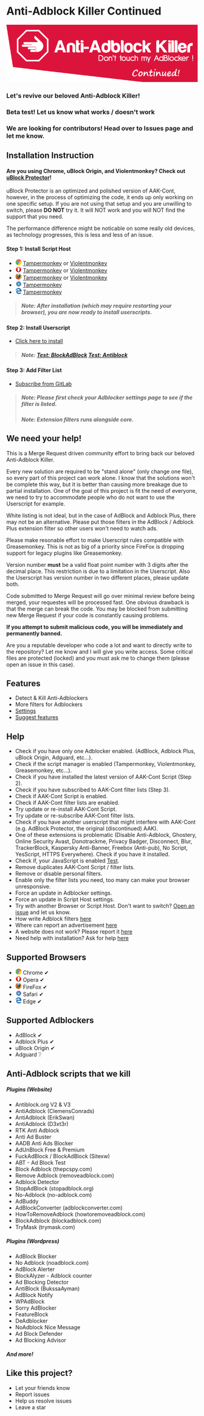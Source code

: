 # Anti-Adblock Killer Continued

![header](images/header.png)

### Let's revive our beloved Anti-Adblock Killer! 

### Beta test! Let us know what works / doesn't work

### We are looking for contributors! Head over to Issues page and let me know. 

## Installation Instruction

#### Are you using Chrome, uBlock Origin, and Violentmonkey? Check out [uBlock Protector](https://jspenguin2017.github.io/uBlockProtector/)! 

uBlock Protector is an optimized and polished version of AAK-Cont, however, in the process of optimizing the code, it ends up only working on one specific setup. 
If you are not using that setup and you are unwilling to switch, please **DO NOT** try it. It will NOT work and you will NOT find the support that you need. 

The performance difference might be noticable on some really old devices, as technology progresses, this is less and less of an issue. 

#### Step 1: Install Script Host
* ![Chrome](images/browsers/chrome.png) [Tampermonkey](https://chrome.google.com/webstore/detail/tampermonkey/dhdgffkkebhmkfjojejmpbldmpobfkfo) or [Violentmonkey](https://chrome.google.com/webstore/detail/violentmonkey/jinjaccalgkegednnccohejagnlnfdag)
* ![Opera](images/browsers/opera.png) [Tampermonkey](https://addons.opera.com/extensions/details/tampermonkey-beta/) or [Violentmonkey](https://addons.opera.com/extensions/details/violent-monkey/) 
* ![FireFox](images/browsers/firefox.png) [Tampermonkey](https://addons.mozilla.org/firefox/addon/tampermonkey/) or [Violentmonkey](https://addons.mozilla.org/en-US/firefox/addon/violentmonkey/)
* ![Safari](images/browsers/safari.png) [Tampermonkey](https://safari.tampermonkey.net/tampermonkey.safariextz)
* ![Edge](images/browsers/msedge.png) [Tampermonkey](https://www.microsoft.com/store/p/tampermonkey/9nblggh5162s)

> ##### Note: After installation (which may require restarting your browser), you are now ready to install userscripts. 

#### Step 2: Install Userscript
* [Click here to install](https://gitlab.com/xuhaiyang1234/AAK-Cont/raw/master/source/aak-cont-script.user.js)

> ##### Note: [Test: BlockAdBlock](https://blockadblock.com/) [Test: Antiblock](http://antiblock.org/?p=v3&demo)

#### Step 3: Add Filter List
* [Subscribe from GitLab](https://xuhaiyang1234.gitlab.io/AAK-Cont/index.html#filterlist)

> ##### Note: Please first check your Adblocker settings page to see if the filter is listed. 
> ##### Note: Extension filters runs alongside core. 

## We need your help! 

This is a Merge Request driven community effort to bring back our beloved Anti-Adblock Killer. 

Every new solution are required to be "stand alone" (only change one file), so every part of this project can work alone. 
I know that the solutions won't be complete this way, but it is better than causing more breakage due to partial installation. 
One of the goal of this project is fit the need of everyone, we need to try to accommodate people who do not want to use the Userscript for example. 

White listing is not ideal, but in the case of AdBlock and Adblock Plus, there may not be an alternative. 
Please put those filters in the AdBlock / Adblock Plus extension filter so other users won't need to watch ads. 

Please make resonable effort to make Userscript rules compatible with Greasemonkey. This is not as big of a priority since FireFox is dropping support 
for legacy plugins like Greasemonkey. 

Version number **must** be a valid float point number with 3 digits after the decimal place. This restriction is due to a limitation in the Userscript. 
Also the Userscript has version number in two different places, please update both. 

Code submitted to Merge Request will go over minimal review before being merged, your requestes will be processed fast. 
One obvious drawback is that the merge can break the code. You may be blocked from submitting new Merge Request if your code is constantly causing problems. 

**If you attempt to submit malicious code, you will be immediately and permanently banned.**

Are you a reputable developer who code a lot and want to directly write to the repository? Let me know and I will give you write access. 
Some critical files are protected (locked) and you must ask me to change them (please open an issue in this case). 

## Features
* Detect & Kill Anti-Adblockers
* More filters for Adblockers
* [Settings](https://xuhaiyang1234.gitlab.io/AAK-Cont/)
* [Suggest features](https://gitlab.com/xuhaiyang1234/AAK-Cont/issues)

## Help
* Check if you have only one Adblocker enabled. (AdBlock, Adblock Plus, uBlock Origin, Adguard, etc...).
* Check if the script manager is enabled (Tampermonkey, Violentmonkey, Greasemonkey, etc...).
* Check if you have installed the latest version of AAK-Cont Script (Step 2).
* Check if you have subscribed to AAK-Cont filter lists (Step 3).
* Check if AAK-Cont Script is enabled.
* Check if AAK-Cont filter lists are enabled.
* Try update or re-install AAK-Cont Script.
* Try update or re-subscribe AAK-Cont filter lists.
* Check if you have another userscript that might interfere with AAK-Cont (e.g. AdBlock Protector, the original (discontinued) AAK).
* One of these extensions is problematic (Disable Anti-Adblock, Ghostery, Online Security Avast, Donotrackme, Privacy Badger, Disconnect, Blur, 
TrackerBlock, Kaspersky Anti-Banner, Freebox (Anti-pub), No Script, YesScript, HTTPS Everywhere). Check if you have it installed.
* Check if, your JavaScript is enabled [Test](http://activatejavascript.org/).
* Remove duplicates AAK-Cont Script / filter lists.
* Remove or disable personal filters.
* Enable only the filter lists you need, too many can make your browser unresponsive.
* Force an update in Adblocker settings.
* Force an update in Script Host settings.
* Try with another Browser or Script Host. Don't want to switch? [Open an issue](https://gitlab.com/xuhaiyang1234/AAK-Cont/issues) and let us know.
* How write Adblock filters [here](https://adblockplus.org/en/filters)
* Where can report an advertisement [here](https://forums.lanik.us/)
* A website does not work? Please report it [here](https://gitlab.com/xuhaiyang1234/AAK-Cont/issues)
* Need help with installation? Ask for help [here](https://gitlab.com/xuhaiyang1234/AAK-Cont/issues)

## Supported Browsers
* ![Chrome](images/browsers/chrome.png) Chrome &#10004;
* ![Opera](images/browsers/opera.png) Opera &#10004;
* ![FireFox](images/browsers/firefox.png) FireFox &#10004;
* ![Safari](images/browsers/safari.png) Safari &#10004;
* ![Edge](images/browsers/msedge.png) Edge &#10004;

## Supported Adblockers
* AdBlock &#10004;
* Adblock Plus &#10004;
* uBlock Origin &#10004;
* Adguard ❔

## Anti-Adblock scripts that we kill
##### Plugins (Website)
* Antiblock.org V2 & V3
* AntiAdblock (ClemensConrads)
* AntiAdblock (ErikSwan)
* AntiAdblock (D3xt3r)
* RTK Anti Adblock
* Anti Ad Buster
* AADB Anti Ads Blocker
* AdUnBlock Free & Premium
* FuckAdBlock / BlockAdBlock (Sitexw)
* ABT - Ad Block Test
* Block Adblock (thepcspy.com)
* Remove Adblock (removeadblock.com)
* Adblock Detector
* StopAdBlock (stopadblock.org)
* No-Adblock (no-adblock.com)
* AdBuddy
* AdBlockConverter (adblockconverter.com)
* HowToRemoveAdblock (howtoremoveadblock.com)
* BlockAdblock (blockadblock.com)
* TryMask (trymask.com)

##### Plugins (Wordpress)
* AdBlock Blocker
* No Adblock (noadblock.com)
* AdBlock Alerter
* BlockAlyzer - Adblock counter
* Ad Blocking Detector
* AntiBlock (BukssaAyman)
* AdBlock Notify
* WPAdBlock
* Sorry AdBlocker
* FeatureBlock
* DeAdblocker
* NoAdblock Nice Message
* Ad Block Defender
* Ad Blocking Advisor

##### And more! 

## Like this project?
* Let your friends know
* Report issues
* Help us resolve issues
* Leave a star
